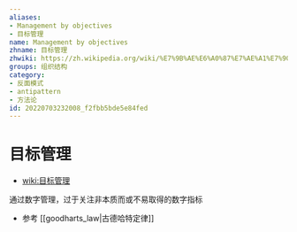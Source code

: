 ```yaml
---
aliases:
- Management by objectives
- 目标管理
name: Management by objectives
zhname: 目标管理
zhwiki: https://zh.wikipedia.org/wiki/%E7%9B%AE%E6%A0%87%E7%AE%A1%E7%90%86
groups: 组织结构
category:
- 反面模式
- antipattern
- 方法论
id: 20220703232008_f2fbb5bde5e84fed
---
```


# 目标管理

* [wiki:目标管理](https://zh.wikipedia.org/wiki/%E7%9B%AE%E6%A0%87%E7%AE%A1%E7%90%86)

通过数字管理，过于关注非本质而或不易取得的数字指标

* 参考 [[goodharts_law|古德哈特定律]]

